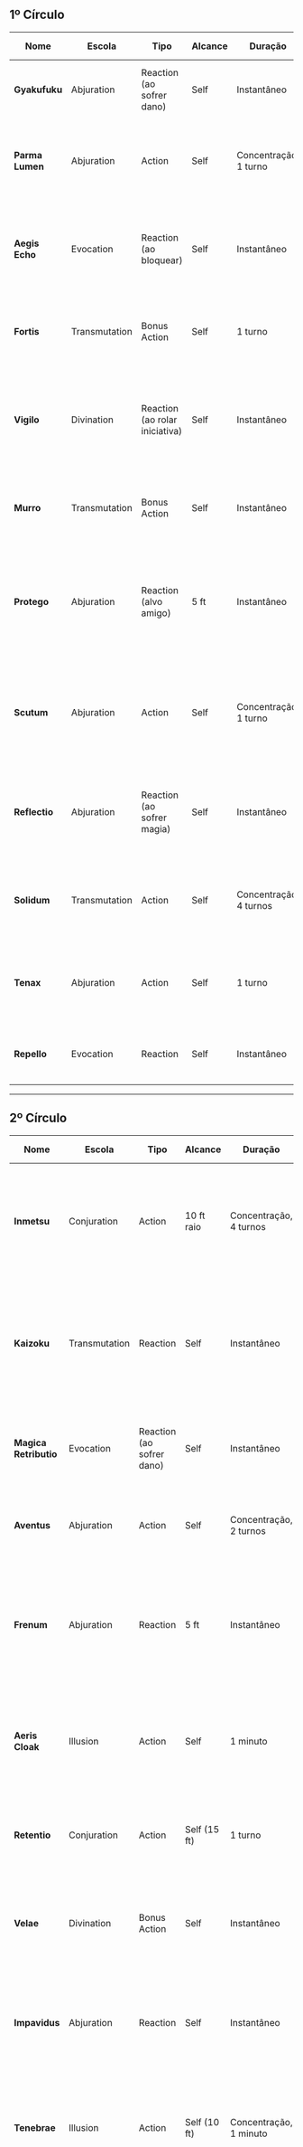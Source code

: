 ## 1º Círculo 

|Nome|Escola|Tipo|Alcance|Duração|Acerto / CD|Dano / Efeito|Descrição|Alvos|
|---|---|---|---|---|---|---|---|---|
|**Gyakufuku**|Abjuration|Reaction (ao sofrer dano)|Self|Instantâneo|—|Reflete 1d6 contundente|Ao sofrer dano, reflete 1d6 de dano contundente ao atacante.|1 atacante|
|**Parma Lumen**|Abjuration|Action|Self|Concentração, 1 turno|—|Emite luz 20 ft|Escudo brilha como tocha, iluminando área e cega quem olhar diretamente.|Você|
|**Aegis Echo**|Evocation|Reaction (ao bloquear)|Self|Instantâneo|—|Canaliza escudo: +1d4 dano force ao bloqueador|Quando bloquear ataque corpo a corpo, emana energia que fere o atacante.|1 atacante|
|**Fortis**|Transmutation|Bonus Action|Self|1 turno|—|+1 CA|Escudo cresce levemente, aumentando sua CA em +1.|Você|
|**Vigilo**|Divination|Reaction (ao rolar iniciativa)|Self|Instantâneo|—|Vantagem no primeiro teste do combate|Ao rolar iniciativa, você ganha vantagem em uma jogada de ataque ou teste de salvamento.|Você|
|**Murro**|Transmutation|Bonus Action|Self|Instantâneo|—|Empurra 5 ft|Bate com o escudo, empurrando o alvo adjacente 5 ft.|1 alvo adjacente|
|**Protego**|Abjuration|Reaction (alvo amigo)|5 ft|Instantâneo|Sabedoria CD|Transfere metade do dano recebido|Você intercepta ataque dirigido a aliado adjacente, recebendo metade do dano em seu lugar.|1 aliado adjacente|
|**Scutum**|Abjuration|Action|Self|Concentração, 1 turno|—|Meia cobertura|Gira escudo para frente, concedendo meia cobertura (+2 CA, +2 desvantagem a inimigo distante).|Você|
|**Reflectio**|Abjuration|Reaction (ao sofrer magia)|Self|Instantâneo|—|Reflete magia de projétil|Quando alvo de magia de projétil, reflete de volta ao lançador (mesmo nível).|1 conjurador|
|**Solidum**|Transmutation|Action|Self|Concentração, 4 turnos|—|Redução de dano contundente 2|Escudo torna-se de pedra; você recebe redução de 2 em dano contundente.|Você|
|**Tenax**|Abjuration|Action|Self|1 turno|—|Impede ser derrubado|Você não pode ser derrubado ou empurrado enquanto durar a runa.|Você|
|**Repello**|Evocation|Reaction|Self|Instantâneo|—|Repele projétil: desvia uma flecha ou dardo|Quando alvo de projétil, escudo desvia tiro para longe.|1 projétil|

---

## 2º Círculo 

|Nome|Escola|Tipo|Alcance|Duração|Acerto / CD|Dano / Efeito|Descrição|Alvos|
|---|---|---|---|---|---|---|---|---|
|**Inmetsu**|Conjuration|Action|10 ft raio|Concentração, 4 turnos|—|Vantagem em Furtividade|Cria cortina de poeira em 10 ft ao redor; aliados dentro ganham vantagem em testes de Furtividade.|Aliados na área|
|**Kaizoku**|Transmutation|Reaction|Self|Instantâneo|Sabedoria CD|—|Ao bloquear magia (sucesso no save), tenta “roubar” o buff do lançador: conjurador faz Sab CD, falha perde buff ativo.|1 conjurador|
|**Magica Retributio**|Evocation|Reaction (ao sofrer dano)|Self|Instantâneo|—|Reflete 1d6 force|Ao sofrer dano, role 1d6 e reflete esse valor em dano force ao atacante.|1 atacante|
|**Aventus**|Abjuration|Action|Self|Concentração, 2 turnos|—|+2 CA|Vento envolve o escudo, aumentando sua CA em +2.|Você|
|**Frenum**|Abjuration|Reaction|5 ft|Instantâneo|—|Restrição (prone)|Ao ser atacado, use reação para tabular escudo; atacante falha save (For) fica prone adjacente ao escudo.|1 atacante adjacente|
|**Aeris Cloak**|Illusion|Action|Self|1 minuto|—|Invisibilidade breve|Vento finíssimo encobre você, conferindo invisibilidade até o próximo ataque.|Você|
|**Retentio**|Conjuration|Action|Self (15 ft)|1 turno|—|Áurea de desaceleração|Escudo emite aura de ar denso: inimigos em 15 ft movem-se metade.|Até 5 inimigos|
|**Velae**|Divination|Bonus Action|Self|Instantâneo|—|Revela emboscadas|Correntes de ar varrem o chão, revelando armadilhas e criaturas ocultas em 30 ft.|Até 30 ft|
|**Impavidus**|Abjuration|Reaction|Self|Instantâneo|—|Imunidade a medo por 1 turno|Quando faria sofrer medo, use reação no escudo: ganhe imunidade ao medo até seu próximo turno.|Você|
|**Tenebrae**|Illusion|Action|Self (10 ft)|Concentração, 1 minuto|Sabedoria CD|Escuridão oculta|Cria escuridão mágica 10 ft ao redor; mesmo essências que veem no escuro não veem nada.|Área de 10 ft|
|**Clavis**|Abjuration|Reaction|Self|Instantâneo|Carisma CD|Dispensa trava mágica|Ao ser alvo de magia de tranca ou selo, escudo quebra o feitiço; falha do lançador no Car CD cancela magia.|1 lança-tranca|

---

## 3º Círculo 

|Nome|Escola|Tipo|Alcance|Duração|Acerto / CD|Dano / Efeito|Descrição|Alvos|
|---|---|---|---|---|---|---|---|---|
|**Kojin**|Abjuration|Action|Self|Concentração, 4 turnos|—|+2 CA; empurra 5 ft|Você ganha +2 de CA; sempre que criatura parar adjacente, pode reação para empurrá-la 5 ft.|Você; criaturas adjacentes|
|**Meikyou**|Enchantment|Reaction (alvo de projétil)|Self|1 turno|—|Reflete projétil|Quando alvo de magia de projétil, reflete automaticamente o projétil de volta ao lançador.|1 conjurador|
|**Damnum De reductione**|Abjuration|Action|Self|Concentração, 1 turno|—|Reduz dano pela metade|Até o fim da sua próxima rodada, todo dano sofrido é reduzido pela metade.|Você|
|**Aegis Fluctus**|Conjuration|Action|Self (15 ft)|Instantâneo|Sabedoria CD|3d6 force em cone de 15 ft|Emana onda de energia force de escudo, empurrando e lesionando inimigos.|Área de cone|
|**Protector Umbra**|Illusion|Action|Self|Concentração, 2 turnos|—|Sombras envolvem aliados: +2 CA|Escudo projeta sombras que cobrem aliados próximos, conferindo +2 CA.|Até 3 aliados|
|**Scutum Ignis**|Evocation|Action|Self|Concentração, 1 minuto|Constituição CD|4d6 fogo em aura de 10 ft|Aura flamejante de escudo causa dano a inimigos que atacarem corpo a corpo.|Aliados no raio|
|**Firmamentum**|Abjuration|Reaction|Self|Instantâneo|—|Cancela gravidade|Negaciona efeitos de gravidade ou queda única; você flutua 10 ft sem cair.|Você|
|**Auris**|Transmutation|Bonus Action|Self|1 turno|—|Transfere som: área silenciosa|Escudo absorve som; área de 20 ft fica em silêncio total.|Até 5 criaturas|
|**Reflectum**|Abjuration|Reaction|Self|Instantâneo|—|Reflete magia de 1º–3º círculo|Reflete de volta primeira magia lançada em você por círculo 1–3, falha do lançador no Car CD cancela-a.|1 conjurador|
|**Gladius Aeternum**|Transmutation|Action|Self|Permanente|—|+1 CA permanente|A runa infunde o escudo de magia duradoura, aumentando permanentemente sua CA em +1.|Você|
|**Umbral Chain**|Conjuration|Action|30 ft|Concentração, 1 turno|Sabedoria CD|Corrente necrótica 2d6 + restrito|Correntes de sombra prendem inimigo; falha restringe, sucesso reduz mov pela metade.|1 alvo|
|**Stella Scutum**|Divination|Action|Self|1 turno|—|Revela vetor de ataque|Escudo cintila estelar, revelando direção de ataques inimigos, concedendo +2 em CA contra o próximo.|Você|

---

## 4º Círculo 

|Nome|Escola|Tipo|Alcance|Duração|Acerto / CD|Dano / Efeito|Descrição|Alvos|
|---|---|---|---|---|---|---|---|---|
|**Raiten**|Evocation|Action|Até 30 ft|1 turno|—|—|Conjura “Muralha Viva” (5 ft×30 ft×5 ft) tocando o escudo; meia cobertura, bloqueia linha de visão parcial.|Criaturas atravessando a muralha|
|**Soko**|Abjuration|Action|Self|40 turnos|—|—|Fecha um portal mágico menor (até 10 ft de diâmetro) como se fosse uma chave rúnica.|—|
|**Tekkai**|Abjuration|Action|Self|Concentração, 4 turnos|—|Resistência a perfurante e contundente|Escudo endurece como ferro; você recebe resistência a dano perfurante e contundente.|Você|
|**AC Conversion** **-Unica-**|Transmutation|Passive (sempre ativa)|—|Permanente|—|—|Para cada ponto de CA acima de 10, ganha 2 PV temporários no início de cada combate.|Você|
|**Umbra Obex**|Illusion|Bonus Action|Self|1 minuto|—|—|Projeta sombra sólida 10 ft ao redor, concedendo total cobertura (invisível a inimigos externos).|Você|
|**Scutum Tempestatis**|Conjuration|Reaction|Self|Instantâneo|Constituição CD|4d6 contundente em 10 ft radius|Ao sofrer ataque de área, escudo dissipa parte da energia, causando dano retaliatório ao redor.|1 inimigo por 5 ft|
|**Aegis Caeli**|Abjuration|Action|Self|Concentração, 1 minuto|—|—|Escudo forma cúpula de vento e luz (15 ft radius); impede projéteis e voos dentro da área.|Você e aliados na cúpula|
|**Reflectio Maxima**|Abjuration|Reaction|Self|Instantâneo|—|Reflete magia de até 5º círculo (metade de volta)|Reflete de volta metade do efeito de uma magia de até 5º círculo.|1 conjurador|
|**Glacies Parma**|Evocation|Action|Self|1 turno|—|4d6 frio + área escorregadia 10 ft|Escudo irradia frio intenso, causando dano e tornando o solo escorregadio.|Até 5 inimigos adjacentes|
|**Vinculum Umbrae**|Conjuration|Action|60 ft|Concentração, 1 minuto|—|Correntes sombrias prendem (restrição)|Escudo dispara correntes de sombra que restringem o movimento de até 2 alvos.|Até 2 alvos|
|**Praesidium Aeternum**|Abjuration|Bonus Action|Self|Permanente (1h)|—|—|Escudo consagra-se em proteção divina: você recebe +1 CA e imunidade a medo por 1h.|Você|
|**Scutum Nexus**|Conjuration|Action|Self (30 ft sphere)|Concentração, 1 min|—|—|Conecta mentalmente aliados sob sua proteção; compartilham iniciativa e previsões de ataques inimigos.|Aliados na esfera|

---

## 5º Círculo 

|Nome|Escola|Tipo|Alcance|Duração|Acerto / CD|Dano / Efeito|Descrição|
|---|---|---|---|---|---|---|---|
|**Fortis Ventus**|Abjuration|Action|Self|Concentração, 1 minuto|—|+4 CA|Correntes de vento envolvem o escudo, elevando sua CA em +4.|
|**Umbra Aegis**|Conjuration|Bonus Action|Self|1 minuto|—|Reflexo de escudo: d6 necrótico ao atacante|Sombras centelham no impacto, ferindo quem ataca o escudo corpo a corpo.|
|**Scutum Ignis II**|Evocation|Action|Self|Concentração, 1 minuto|Constituição CD|6d6 fogo em aura de 15 ft|Chamas erguem-se ao redor, danificando inimigos que atacam ou passam pelo escudo.|
|**Aegis Resonans**|Evocation|Reaction|Self|Instantâneo|Sabedoria CD|4d6 thunder em 10 ft radius|Ao bloquear ataque contundente, escudo emite pulso sônico que atordoa inimigos adjacentes.|
|**Guardia Nexus**|Abjuration|Action|30 ft|Concentração, 1 minuto|—|Escudos espirituais envelopam aliados|Conjura escudos etéreos próprios em até 3 aliados, cada um +2 CA.|
|**Parma Temporis**|Divination|Action|Self|Instantâneo|—|Adia um ataque inimigo|Pressiona o tempo: um ataque inimigo sofre atraso de 1 turno, recarregando sua ação.|
|**Scutum Caeli**|Conjuration|Action|Self (60 ft cone)|Instantâneo|Constituição CD|5d6 cold + 5d6 radiant em cone|Explosão gélida-luminosa em cone, danificando inimigos e iluminando área.|
|**Umbra Reficio**|Abjuration|Reaction|Self|Instantâneo|—|Cura 4d6 HP|Ao bloquear um ataque fatal (causa queda a 0 HP), escudo irradia energia que cura você.|
|**Vinculum Aether II**|Conjuration|Action|60 ft|Concentração, 1 minuto|—|Rede de correntes: inimigos restritos e 2d6 force|Correntes interdimensionais prendem inimigos, restringindo-os e empurrando falhos no CD.|
|**Aegis Umbrae**|Illusion|Action|Self (30 ft)|Concentração, 1 minuto|Sabedoria CD|Escuridão ilusória|Cúpula de trevas ilusórias bloqueia visão externa, ocultando até 6 aliados.|
|**Praesidium Ventum**|Abjuration|Reaction|Self|Instantâneo|—|Efeito de _Wind Wall_|Quando conjurado, cria instantaneamente uma parede de vento (15 ft) que desvia projéteis.|
|**Scutum Immortale**|Conjuration|Action|Self|1 hora|—|Imunidade a um tipo de dano (à escolha)|Confere a você imunidade a um tipo de dano (fogo, frio, etc.) por 1 hora.|

---

## 6º Círculo 

|Nome|Escola|Tipo|Alcance|Duração|Acerto / CD|Dano / Efeito|Descrição|
|---|---|---|---|---|---|---|---|
|**Aegis Imperium**|Abjuration|Bonus Action|Self|Concentração, 1 minuto|—|+6 CA|Correntes divinas elevam sua CA em +6.|
|**Umbra Cataclysm**|Evocation|Action|Self (40 ft radius)|Instantâneo|Constituição CD|8d6 necro + restrição|Explosão de sombras em área, danificando e prendendo inimigos falhos no CD.|
|**Scutum Glacialis**|Evocation|Action|Self (30 ft cone)|Instantâneo|Constituição CD|6d6 frio + lento|Cone de frio cortante, reduzindo movimento dos afetados.|
|**Guardia Caeli II**|Conjuration|Action|60 ft|Concentração, 1 minuto|—|Escudos de luz em profundidade|Conjura escudos de luz interconectados em até 5 aliados, +3 CA cada.|
|**Parma Vitae**|Abjuration|Reaction|Self|Instantâneo|—|Restaura 5d6 HP|Ao bloquear ataque, irradia energia curativa em você ou em aliado adjacente.|
|**Aegis Gravitas**|Conjuration|Action|Self (20 ft radius)|Instantâneo|Sabedoria CD|4d6 force + atordoar|O escudo gera campo gravitacional que comprime inimigos ao redor.|
|**Umbra Corripio**|Conjuration|Reaction|Self|Instantâneo|—|Puxa inimigo adjacente até você|Quando atacar, pode puxar o inimigo falho no CD para adjacente ao escudo.|
|**Vinculum Lumen**|Abjuration|Action|30 ft|Concentração, 1 minuto|Carisma CD|Vínculo luminoso: compartilha resistência|Cria vínculo de luz; 2 aliados compartilham resistência a um tipo de dano à escolha.|
|**Scutum Terrae**|Conjuration|Action|Self|Concentração, 1 minuto|—|Aura petrificante|Escudo emite aura de terra que petrifica inimigos falhos em Str CD|
|**Aegis Noctis**|Illusion|Action|Self (30 ft)|Concentração, 1 minuto|—|Invisibilidade de área|Escudo projeta véu de sombras que torna invisíveis até 3 aliados.|
|**Parma Ignis**|Evocation|Bonus Action|Self|Instantâneo|—|5d6 fogo contra quem atacar o escudo|Quando agredir escudo corpo a corpo, inimigo sofre queimaduras.|
|**Scutum Aeon**|Transmutation|Action|Self|1 hora|—|Envelhece dano recebido: reduz dano em 1d12|O escudo drena parte do dano recebido, envelhecendo-o em 1d12 pontos.|

---

## 7º Círculo 

|Nome|Escola|Tipo|Alcance|Duração|Acerto / CD|Dano / Efeito|Descrição|
|---|---|---|---|---|---|---|---|
|**Aegis Apex**|Abjuration|Action|Self|Concentração, 10 min|—|+8 CA|Eleva a proteção a seu auge, conferindo +8 CA.|
|**Umbra Imperium**|Conjuration|Action|60 ft|Instantâneo|Constituição CD|10d6 necrótico + restrição|Correntes de sombras dominantes prendem e ferem múltiplos inimigos.|
|**Scutum Caelestis**|Evocation|Action|Self (60 ft radius)|Instantâneo|Sabedoria CD|8d6 radiant|Aura de luz divina irradia do escudo, cegando e ferindo inimigos falhos no CD.|
|**Guardia Aeterna**|Abjuration|Bonus Action|Self|1 hora|—|Imunidade a um tipo de dano|Escudo se consagra, tornando você imune a um tipo de dano por 1 hora.|
|**Parma Vitae II**|Abjuration|Reaction|Self|Instantâneo|—|Cura 10d6 HP|Emana grande onda de cura ao bloquear um ataque fatal.|
|**Aegis Terrae II**|Conjuration|Action|Self (30 ft radius)|Instantâneo|Força CD|6d6 force + atordoar|Campo de força de pedra que atordoa e comprime inimigos sob falha no CD.|
|**Umbra Catena**|Conjuration|Action|90 ft|Concentração, 1 min|—|Corrente sombria conecta inimigos: dano dividido|Liga até 3 inimigos em corrente de sombras, dividindo o dano recebido entre eles.|
|**Vinculum Angelus**|Enchantment|Action|Touch|24 horas|Carisma CD|Laço sagrado: protege contra morte|Vínculo impede que o alvo morra: quando cair a 0 HP, permanece em 1 HP uma vez.|
|**Scutum Ventorum**|Evocation|Action|Self|1 turno|—|Impulsão: +20 ft de deslocamento|Vento carregado do escudo lança você em deslocamento rápido sem provocar AoO.|
|**Aegis Nexus II**|Abjuration|Action|Self (30 ft sphere)|Concentração, 1 min|—|Compartilha buffs de escudo|Conecta até 4 aliados sob escudo, compartilhando todas as runas ativas entre eles.|
|**Parma Chronos**|Transmutation|Action|Self|Instantâneo|—|Reverte um evento de dano em até 1 turno|Escudo desfaz um evento de dano ocorrido no último turno, restaurando a situação ao estado anterior.|
|**Scutum Immortale II**|Conjuration|Passive|—|Permanente|—|PV temporários + regeneração|Gera 5 PV temporários por rodada e regenera 2 PV a cada início de seu turno.|

---

## 8º Círculo 

|Nome|Escola|Tipo|Alcance|Duração|Acerto / CD|Dano / Efeito|Descrição|
|---|---|---|---|---|---|---|---|
|**Aegis Ultima**|Abjuration|Action|Self|Concentração, 1 hora|—|+10 CA|Defesa suprema: escudo torna você quase impenetrável.|
|**Umbra Cataclysm II**|Evocation|Action|Self (100 ft radius)|Instantâneo|Constituição CD|12d6 necrótico + atordoar|Cataclismo de sombras massivo, atordoa e fere um grande grupo de inimigos.|
|**Scutum Solaris**|Evocation|Action|Self (80 ft cone)|Instantâneo|Sabedoria CD|10d6 radiant|O escudo irradia um cone de luz solar purificadora, danificando mortos-vivos e ilusões.|
|**Guardia Vitæ**|Abjuration|Bonus Action|Self|24 horas|—|Enquanto ativo, cura 2d6 HP no início de cada turno|Escudo permanece ativo por 24 h, fornecendo regeneração constante.|
|**Parma Obex**|Abjuration|Reaction|Self|Instantâneo|—|Cancela qualquer feitiço de até 9º círculo|Escudo consome energia arcana para anular um feitiço dirigido a você.|
|**Aegis Gravitas II**|Conjuration|Action|Self (50 ft radius)|Instantâneo|Constituição CD|10d6 force + inimigos sucumbem ao peso|Campo gravitacional extremo que esmagap corpos dos inimigos falhos no CD.|
|**Umbra Aegis II**|Conjuration|Bonus Action|Self|1 dia|—|Escudos espirituais persistem, +5 CA|Escudos espectrais orbitam você, concedendo +5 CA por 24 h.|
|**Vinculum Mundi**|Enchantment|Action|1 mi|Concentração, 1 min|Carisma CD|Liga até 10 criaturas; compartilham danos e buffs|Vínculo global conecta aliados distantes, compartilhando efeitos mágicos e danos.|
|**Scutum Tempestatis II**|Evocation|Action|Self (200 ft radius)|Instantâneo|Sabedoria CD|12d6 thunder + atordoar|Tempestade sônica massiva que ecoa por um grande raio, atordoando falhos.|
|**Parma Transitus**|Conjuration|Action|Self or ally|Permanent until dispelled|—|Teleporta você ou aliado a um local seguro conhecido|Teleporta instantaneamente para local previamente visitado dentro de 1 mi.|
|**Aegis Universalis**|Abjuration|Action|Self|1 hora|—|Imunidade universal a um tipo de condição ou dano|Concede imunidade a qualquer condição escolhida no lançamento por 1 hora.|
|**Scutum Aeternum**|Abjuration|Passive|—|Permanent|—|Enquanto empunhado, não pode ser derrubado, empurrado nem paralisado|Runa anula quaisquer tentativas de deslocamento forçado ou condições de paralisação.|

---

## 9º Círculo 

|Nome|Escola|Tipo|Alcance|Duração|Acerto / CD|Dano / Efeito|Descrição|
|---|---|---|---|---|---|---|---|
|**Aegis Omni**|Abjuration|Action|Self|Concentração, 1 hora|—|Defesa absoluta: CA = 30|Ajusta o escudo para fornecer CA fixa de 30 por 1 hora.|
|**Umbra Cataclysm III**|Evocation|Action|Self (300 ft radius)|Instantâneo|Constituição CD|15d6 necrótico + paralisia|Sombras devoradoras engolem área vasta, paralisando falhos.|
|**Scutum Divinum**|Evocation|Action|Self (100 ft sphere)|Instantâneo|Sabedoria CD|15d6 radiant + cura 10d6 aliados|O escudo emite explosão de luz curativa e ofensiva simultânea.|
|**Guardia Etherea**|Conjuration|Action|Self|24 horas|—|Imaterialidade total, +8 CA|Torna você intangível, mas ainda protegido por um bônus de +8 CA.|
|**Parma Aeternalis**|Abjuration|Reaction|Self|Permanent|—|Negação absoluta de morte única|Uma vez se você cair a 0 HP, você ressurge imediatamente com total HP; runa se consome.|
|**Aegis Nexus III**|Abjuration|Bonus Action|Self (500 ft radius)|Concentration, 1 hora|—|Compartilha runas com todos aliados na área|Conecta todos aliados num campo de proteção, replicando todas runas de escudo entre eles.|
|**Umbra Aeternum**|Evocation|Action|Self (1 mi radius)|Concentração, 10 min|Constitution CD|Aura contínua de necrótico e força (5d6 cada turno)|Aura de sombras e gravidade persiste por 10 min, danificando continuamente inimigos.|
|**Vinculum Cosmos**|Enchantment|Action|1 mi|Concentração, 10 min|Carisma CD|Liga todos aliados no mundo: comunicam-se e compartilham buffs|Vínculo planar global que une todos aliados em qualquer lugar, compartilhando efeitos.|
|**Scutum Absolutum**|Abjuration|Action|Self|Permanent|—|+5 CA permanente + imunidade a todas condições|Escudo se torna símbolo de guarda eterna, conferindo bônus vitalício e imunidade.|
|**Parma Exinanitio**|Necromancy|Action|Self or 30 ft radius|Instantâneo|Constitution CD|Apaga existência de ataques e magias: area limpa|Escudo consome qualquer efeito mágico ou ataque ocorrido na rodada anterior, anulando seus efeitos permanentemente.|
|**Aegis Transcendens**|Transmutation|Action|Self|Concentração, 1 hora|—|Transforma dano recebido em energia benéfica: cura aliados|O escudo desvanece dano, convertendo 100% dele em cura distribuída entre aliados na área.|
|**Scutum Ultimus**|Abjuration|Passive|—|Permanent|—|CA equivalente a seu maior ataque + resistência completa|Uma vez definido, o escudo ajusta-se para igualar seu próprio poder ofensivo, concedendo defesa máxima e resistência.|